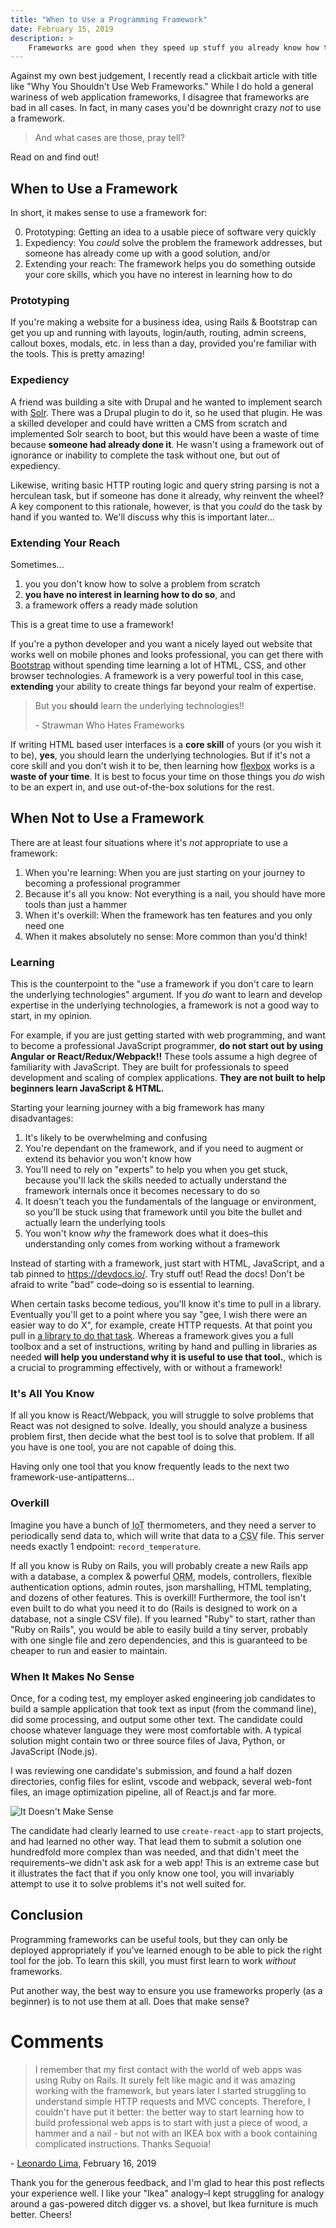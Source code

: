 ```yaml
---
title: "When to Use a Programming Framework"
date: February 15, 2019
description: >
    Frameworks are good when they speed up stuff you already know how to do; if they are just magic incantations and you have no idea what they’re actually doing, that’s when you run into trouble.
---
```


Against my own best judgement, I recently read a clickbait article with title like "Why You Shouldn't Use Web Frameworks." While I do hold a general wariness of web application frameworks, I disagree that frameworks are bad in all cases. In fact, in many cases you'd be downright crazy _not_ to use a framework.

> And what cases are those, pray tell?

Read on and find out!

## When to Use a Framework

In short, it makes sense to use a framework for:

0. Prototyping: Getting an idea to a usable piece of software very quickly
1. Expediency: You _could_ solve the problem the framework addresses, but someone has already come up with a good solution, and/or
2. Extending your reach: The framework helps you do something outside your core skills, which you have no interest in learning how to do

### Prototyping

If you're making a website for a business idea, using Rails & Bootstrap can get you up and running with layouts, login/auth, routing, admin screens, callout boxes, modals, etc. in less than a day, provided you're familiar with the tools. This is pretty amazing!

### Expediency

A friend was building a site with Drupal and he wanted to implement search with [Solr](https://lucene.apache.org/solr/). There was a Drupal plugin to do it, so he used that plugin. He was a skilled developer and could have written a CMS from scratch and implemented Solr search to boot, but this would have been a waste of time because **someone had already done it**. He wasn't using a framework out of ignorance or inability to complete the task without one, but out of expediency.

Likewise, writing basic HTTP routing logic and query string parsing is not a herculean task, but if someone has done it already, why reinvent the wheel? A key component to this rationale, however, is that you _could_ do the task by hand if you wanted to. We'll discuss why this is important later... 

### Extending Your Reach

Sometimes...

1. you you don't know how to solve a problem from scratch
2. **you have no interest in learning how to do so**, and
3. a framework offers a ready made solution

This is a great time to use a framework!

If you're a python developer and you want a nicely layed out website that works well on mobile phones and looks professional, you can get there with [Bootstrap](https://getbootstrap.com/) without spending time learning a lot of HTML, CSS, and other browser technologies. A framework is a very powerful tool in this case, **extending** your ability to create things far beyond your realm of expertise.

> But you **should** learn the underlying technologies!!
> 
> \- Strawman Who Hates Frameworks

If writing HTML based user interfaces is a **core skill** of yours (or you wish it to be), **yes**, you should learn the underlying technologies. But if it's not a core skill and you don't wish it to be, then learning how [flexbox](https://internetingishard.com/html-and-css/flexbox/) works is a **waste of your time**. It is best to focus your time on those things you _do_ wish to be an expert in, and use out-of-the-box solutions for the rest.

## When Not to Use a Framework

There are at least four situations where it's _not_ appropriate to use a framework:

1. When you're learning: When you are just starting on your journey to becoming a professional programmer
2. Because it's all you know: Not everything is a nail, you should have more tools than just a hammer
3. When it's overkill: When the framework has ten features and you only need one
4. When it makes absolutely no sense: More common than you'd think!

### Learning

This is the counterpoint to the "use a framework if you don't care to learn the underlying technologies" argument. If you _do_ want to learn and develop expertise in the underlying technologies, a framework is not a good way to start, in my opinion.

For example, if you are just getting started with web programming, and want to become a professional JavaScript programmer, **do not start out by using Angular or React/Redux/Webpack!!** These tools assume a high degree of familiarity with JavaScript. They are built for professionals to speed development and scaling of complex applications. **They are not built to help beginners learn JavaScript & HTML.**

Starting your learning journey with a big framework has many disadvantages:

1. It's likely to be overwhelming and confusing
2. You're dependant on the framework, and if you need to augment or extend its behavior you won't know how
3. You'll need to rely on "experts" to help you when you get stuck, because you'll lack the skills needed to actually understand the framework internals once it becomes necessary to do so
4. It doesn't teach you the fundamentals of the language or environment, so you'll be stuck using that framework until you bite the bullet and actually learn the underlying tools
5. You won't know *why* the framework does what it does–this understanding only comes from working without a framework

Instead of starting with a framework, just start with HTML, JavaScript, and a tab pinned to <https://devdocs.io/>. Try stuff out! Read the docs! Don't be afraid to write "bad" code–doing so is essential to learning.

When certain tasks become tedious, you'll know it's time to pull in a library. Eventually you'll get to a point where you say "gee, I wish there were an easier way to do X", for example, create HTTP requests. At that point you pull in [a library to do that task](https://github.com/axios/axios). Whereas a framework gives you a full toolbox and a set of instructions, writing by hand and pulling in libraries as needed **will help you understand why it is useful to use that tool.**, which is a crucial to programming effectively, with or without a framework!

### It's All You Know

If all you know is React/Webpack, you will struggle to solve problems that React was not designed to solve. Ideally, you should analyze a business problem first, then decide what the best tool is to solve that problem. If all you have is one tool, you are not capable of doing this.

Having only one tool that you know frequently leads to the next two framework-use-antipatterns...

### Overkill

Imagine you have a bunch of <acronym title="Internet of Things">IoT</acronym> thermometers, and they need a server to periodically send data to, which will write that data to a <acronym title="Comma Separated Values">CSV</acronym> file. This server needs exactly 1 endpoint: `record_temperature`.

If all you know is Ruby on Rails, you will probably create a new Rails app with a database, a complex & powerful <acronym title="Object Relational Mapper">ORM</acronym>, models, controllers, flexible authentication options, admin routes, json marshalling, HTML templating, and dozens of other features. This is overkill! Furthermore, the tool isn't even built to do what you need it to do (Rails is designed to work on a database, not a single CSV file). If you learned "Ruby" to start, rather than "Ruby on Rails", you would be able to easily build a tiny server, probably with one single file and zero dependencies, and this is guaranteed to be cheaper to run and easier to maintain.

### When It Makes No Sense

Once, for a coding test, my employer asked engineering job candidates to build a sample application that took text as input (from the command line), did some processing, and output some other text. The candidate could choose whatever language they were most comfortable with. A typical solution might contain two or three source files of Java, Python, or JavaScript (Node.js).

I was reviewing one candidate's submission, and found a half dozen directories, config files for eslint, vscode and webpack, several web-font files, an image optimization pipeline, all of React.js and far more.

![It Doesn't Make Sense](/img/doesnt-make-sense.png)

The candidate had clearly learned to use `create-react-app` to start projects, and had learned no other way. That lead them to submit a solution one hundredfold more complex than was needed, and that didn't meet the requirements–we didn't ask ask for a web app! This is an extreme case but it illustrates the fact that if you only know one tool, you will invariably attempt to use it to solve problems it's not well suited for.

## Conclusion

Programming frameworks can be useful tools, but they can only be deployed appropriately if you've learned enough to be able to pick the right tool for the job. To learn this skill, you must first learn to work _without_ frameworks.

Put another way, the best way to ensure you use frameworks properly (as a beginner) is to not use them at all. Does that make sense?

# Comments

> I remember that my first contact with the world of web apps was using Ruby on Rails. It surely felt like magic and it was amazing working with the framework, but years later I started struggling to understand simple HTTP requests and MVC concepts. Therefore, I couldn't have put it better: the better way to start learning how to build professional web apps is to start with just a piece of wood, a hammer and a nail - but not with an IKEA box with a book containing complicated instructions. Thanks Sequoia!

\- <a href="https://leosl.github.io">Leonardo Lima</a>, <time datetime="2019-02-17 18:32:33 UTC">February 16, 2019</time>

Thank you for the generous feedback, and I'm glad to hear this post reflects your experience well. I like your "Ikea" analogy–I kept struggling for analogy around a gas-powered ditch digger vs. a shovel, but Ikea furniture is much better. Cheers!